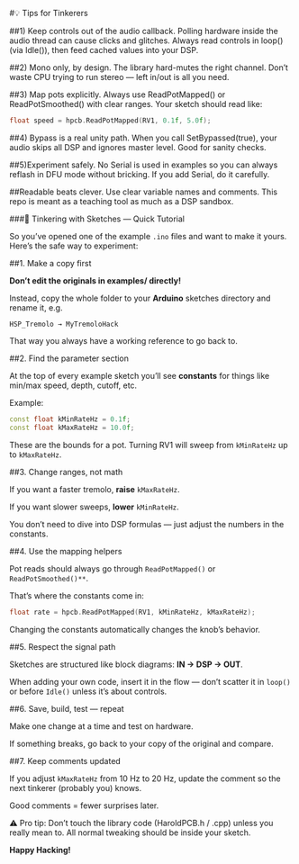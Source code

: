 #💡 Tips for Tinkerers

##1) Keep controls out of the audio callback.
Polling hardware inside the audio thread can cause clicks and glitches. Always read controls in loop() (via Idle()), then feed cached values into your DSP.

##2) Mono only, by design.
The library hard-mutes the right channel. Don’t waste CPU trying to run stereo — left in/out is all you need.

##3) Map pots explicitly.
Always use ReadPotMapped() or ReadPotSmoothed() with clear ranges. Your sketch should read like:

```cpp
float speed = hpcb.ReadPotMapped(RV1, 0.1f, 5.0f);
```

##4) Bypass is a real unity path.
When you call SetBypassed(true), your audio skips all DSP and ignores master level. Good for sanity checks.

##5)Experiment safely.
No Serial is used in examples so you can always reflash in DFU mode without bricking. If you add Serial, do it carefully.

##Readable beats clever.
Use clear variable names and comments. This repo is meant as a teaching tool as much as a DSP sandbox.


###🔧 Tinkering with Sketches — Quick Tutorial

So you’ve opened one of the example `.ino` files and want to make it yours. Here’s the safe way to experiment:

##1. Make a copy first

**Don’t edit the originals in examples/ directly!**

Instead, copy the whole folder to your **Arduino** sketches directory and rename it, e.g.

```
HSP_Tremolo → MyTremoloHack
```

That way you always have a working reference to go back to.

##2. Find the parameter section

At the top of every example sketch you’ll see **constants** for things like min/max speed, depth, cutoff, etc.

Example:

```cpp
const float kMinRateHz = 0.1f;
const float kMaxRateHz = 10.0f;
```

These are the bounds for a pot. Turning RV1 will sweep from `kMinRateHz` up to `kMaxRateHz`.

##3. Change ranges, not math

If you want a faster tremolo, **raise** `kMaxRateHz`.

If you want slower sweeps, **lower** `kMinRateHz`.

You don’t need to dive into DSP formulas — just adjust the numbers in the constants.

##4. Use the mapping helpers

Pot reads should always go through `ReadPotMapped()` or `ReadPotSmoothed()**`.

That’s where the constants come in:

```cpp
float rate = hpcb.ReadPotMapped(RV1, kMinRateHz, kMaxRateHz);
```

Changing the constants automatically changes the knob’s behavior.

##5. Respect the signal path

Sketches are structured like block diagrams: **IN → DSP → OUT**.

When adding your own code, insert it in the flow — don’t scatter it in `loop()` or before `Idle()` unless it’s about controls.

##6. Save, build, test — repeat

Make one change at a time and test on hardware.

If something breaks, go back to your copy of the original and compare.

##7. Keep comments updated

If you adjust `kMaxRateHz` from 10 Hz to 20 Hz, update the comment so the next tinkerer (probably you) knows.

Good comments = fewer surprises later.

⚠️ Pro tip: Don’t touch the library code (HaroldPCB.h / .cpp) unless you really mean to. All normal tweaking should be inside your sketch.

**Happy Hacking!**